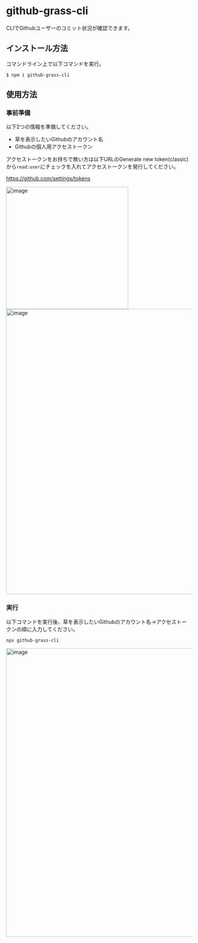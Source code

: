 # github-grass-cli
CLIでGithubユーザーのコミット状況が確認できます。

## インストール方法
コマンドライン上で以下コマンドを実行。
```
$ npm i github-grass-cli
```
## 使用方法
### 事前準備
以下2つの情報を準備してください。
- 草を表示したいGithubのアカウント名
-  Githubの個人用アクセストークン

アクセストークンをお持ちで無い方は以下URLのGenerate new token(classic)から`read:user`にチェックを入れてアクセストークンを発行してください。


https://github.com/settings/tokens

<img width="331" alt="image" src="https://user-images.githubusercontent.com/78665068/208248666-1c09a5a6-e958-4225-b86f-5c3787c32218.png">


<img width="772" alt="image" src="https://user-images.githubusercontent.com/78665068/208248733-81418000-9a32-4d6d-ac1d-193a848a075e.png">


### 実行
以下コマンドを実行後、草を表示したいGithubのアカウント名→アクセストークンの順に入力してください。

```
npx github-grass-cli
```
<img width="781" alt="image" src="https://user-images.githubusercontent.com/78665068/208251499-ed7d2259-7221-4010-890d-3a9f7fe50980.png">



